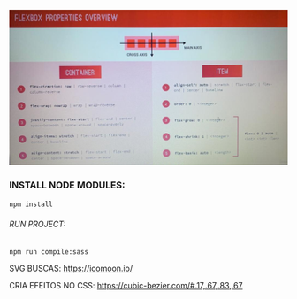 ![FLEXBOX OVERVIEW](img/flexbox%20-%20overview.jpeg)

### INSTALL NODE MODULES:

```
npm install
```

###### RUN PROJECT:

```
npm run compile:sass
```

SVG BUSCAS:
https://icomoon.io/

CRIA EFEITOS NO CSS:
https://cubic-bezier.com/#.17,.67,.83,.67
